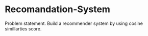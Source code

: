 # Recomandation-System
Problem statement.  Build a recommender system by using cosine simillarties score.
